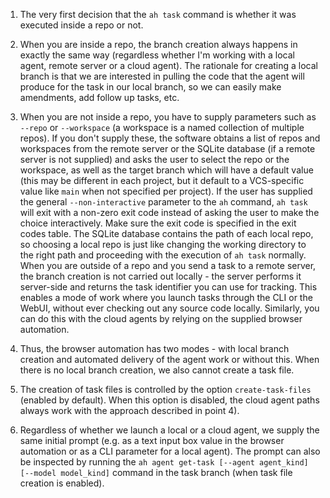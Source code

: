 1. The very first decision that the `ah task` command is whether it was executed inside a repo or not.

2. When you are inside a repo, the branch creation always happens in exactly the same way (regardless whether I'm working with a local agent, remote server or a cloud agent). The rationale for creating a local branch is that we are interested in pulling the code that the agent will produce for the task in our local branch, so we can easily make amendments, add follow up tasks, etc.

3. When you are not inside a repo, you have to supply parameters such as `--repo` or `--workspace` (a workspace is a named collection of multiple repos). If you don't supply these, the software obtains a list of repos and workspaces from the remote server or the SQLite database (if a remote server is not supplied) and asks the user to select the repo or the workspace, as well as the target branch which will have a default value (this may be different in each project, but it default to a VCS-specific value like `main` when not specified per project). If the user has supplied the general `--non-interactive` parameter to the `ah` command, `ah task` will exit with a non-zero exit code instead of asking the user to make the choice interactively. Make sure the exit code is specified in the exit codes table. The SQLite database contains the path of each local repo, so choosing a local repo is just like changing the working directory to the right path and proceeding with the execution of `ah task` normally. When you are outside of a repo and you send a task to a remote server, the branch creation is not carried out locally - the server performs it server-side and returns the task identifier you can use for tracking. This enables a mode of work where you launch tasks through the CLI or the WebUI, without ever checking out any source code locally. Similarly, you can do this with the cloud agents by relying on the supplied browser automation.

4. Thus, the browser automation has two modes - with local branch creation and automated delivery of the agent work or without this. When there is no local branch creation, we also cannot create a task file.

5. The creation of task files is controlled by the option `create-task-files` (enabled by default). When this option is disabled, the cloud agent paths always work with the approach described in point 4).

6. Regardless of whether we launch a local or a cloud agent, we supply the same initial prompt (e.g. as a text input box value in the browser automation or as a CLI parameter for a local agent). The prompt can also be inspected by running the `ah agent get-task [--agent agent_kind] [--model model_kind]` command in the task branch (when task file creation is enabled).
